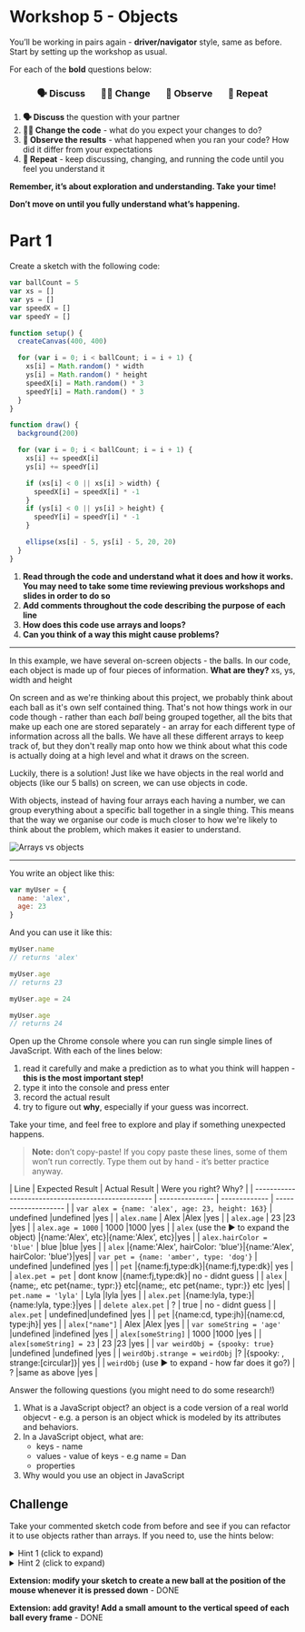 # Workshop 5 - Objects

You’ll be working in pairs again - **driver/navigator** style, same as before.
Start by setting up the workshop as usual.

For each of the **bold** questions below:

<h3 align="center">
  🗣 Discuss &nbsp;&nbsp;&nbsp;&nbsp;&nbsp;
  👩‍💻 Change &nbsp;&nbsp;&nbsp;&nbsp;&nbsp;
  👀 Observe &nbsp;&nbsp;&nbsp;&nbsp;&nbsp;
  🔄 Repeat
</h3>

1. **🗣 Discuss** the question with your partner
1. **👩‍💻 Change the code** - what do you expect your changes to do?
1. **👀 Observe the results** - what happened when you ran your code? How did it
   differ from your expectations
1. **🔄 Repeat** - keep discussing, changing, and running the code until you
   feel you understand it

**Remember, it’s about exploration and understanding. Take your time!**

**Don’t move on until you fully understand what’s happening.**

# Part 1

Create a sketch with the following code:

```js
var ballCount = 5
var xs = []
var ys = []
var speedX = []
var speedY = []

function setup() {
  createCanvas(400, 400)

  for (var i = 0; i < ballCount; i = i + 1) {
    xs[i] = Math.random() * width
    ys[i] = Math.random() * height
    speedX[i] = Math.random() * 3
    speedY[i] = Math.random() * 3
  }
}

function draw() {
  background(200)

  for (var i = 0; i < ballCount; i = i + 1) {
    xs[i] += speedX[i]
    ys[i] += speedY[i]

    if (xs[i] < 0 || xs[i] > width) {
      speedX[i] = speedX[i] * -1
    }
    if (ys[i] < 0 || ys[i] > height) {
      speedY[i] = speedY[i] * -1
    }

    ellipse(xs[i] - 5, ys[i] - 5, 20, 20)
  }
}
```

1. **Read through the code and understand what it does and how it works. You may
   need to take some time reviewing previous workshops and slides in order to do
   so**
1. **Add comments throughout the code describing the purpose of each line**
1. **How does this code use arrays and loops?**
1. **Can you think of a way this might cause problems?**

---

In this example, we have several on-screen objects - the balls. In our code,
each object is made up of four pieces of information. **What are they?**
xs, ys, width and height

On screen and as we're thinking about this project, we probably think about each
ball as it's own self contained thing. That's not how things work in our code
though - rather than each _ball_ being grouped together, all the bits that make
up each one are stored separately - an array for each different type of
information across all the balls. We have all these different arrays to keep
track of, but they don't really map onto how we think about what this code is
actually doing at a high level and what it draws on the screen.

Luckily, there is a solution! Just like we have objects in the real world and
objects (like our 5 balls) on screen, we can use objects in code.

With objects, instead of having four arrays each having a number, we can group
everything about a specific ball together in a single thing. This means that the
way we organise our code is much closer to how we're likely to think about the
problem, which makes it easier to understand.

![Arrays vs objects](./img/arrays-vs-objects.jpg)

---

You write an object like this:

```js
var myUser = {
  name: 'alex',
  age: 23
}
```

And you can use it like this:

```js
myUser.name
// returns 'alex'

myUser.age
// returns 23

myUser.age = 24

myUser.age
// returns 24
```

Open up the Chrome console where you can run single simple lines of JavaScript.
With each of the lines below:

1. read it carefully and make a prediction as to what you think will happen -
   **this is the most important step!**
2. type it into the console and press enter
3. record the actual result
4. try to figure out **why**, especially if your guess was incorrect.

Take your time, and feel free to explore and play if something unexpected
happens.

> **Note:** don’t copy-paste! If you copy paste these lines, some of them won’t
> run correctly. Type them out by hand - it’s better practice anyway.

| Line                                               | Expected Result | Actual Result | Were you right? Why? |
    | -------------------------------------------------- | --------------- | ------------- | -------------------- |
| `var alex = {name: 'alex', age: 23, height: 163}`  |     undefined   |undefined      |yes                   |
| `alex.name`                                        |      Alex       |Alex           |yes                   |
| `alex.age`                                         |        23       |23             |yes                   |
| `alex.age = 1000`                                  |         1000    |1000           |yes                   |
| `alex` (use the ▶ to expand the object)           |{name:'Alex', etc}|{name:'Alex', etc}|yes               |
| `alex.hairColor = 'blue'`                          |        blue     |blue           |yes                   |
| `alex`                                             |{name:'Alex', hairColor: 'blue'}|{name:'Alex', hairColor: 'blue'}|yes|
| `var pet = {name: 'amber', type: 'dog'}`           |   undefined     |undefined      |yes                   |
| `pet`                                              |{name:fj,type:dk}|{name:fj,type:dk}|   yes                |
| `alex.pet = pet`                                   |       dont know |{name:fj,type:dk}|  no - didnt guess  |
| `alex`                                             |{name;, etc pet{name:, typr:}} etc|{name;, etc pet{name:, typr:}} etc |yes|
| `pet.name = 'lyla'`                                |       Lyla      |lyla           |yes                   |
| `alex.pet`                                         |{name:lyla, type:}|{name:lyla, type:}|yes                   |
| `delete alex.pet`                                  |         ?       |        true   |   no - didnt guess   |
| `alex.pet`                                         |        undefined|undefined      |yes                   |
| `pet`                                              |{name:cd, type:jh}|{name:cd, type:jh}| yes              |
| `alex["name"]`                                     |          Alex   |Alex           |yes                      |
| `var someString = 'age'`                           |undefined        |indefined      |yes                   |
| `alex[someString]`                                 |       1000      |1000           |yes                   |
| `alex[someString] = 23`                            |         23      |23             |yes                  |
| `var weirdObj = {spooky: true}`                    |undefined        |undefined      |yes                   |
| `weirdObj.strange = weirdObj`                      |?                |{spooky: , strange:[circular]}|     yes            |
| `weirdObj` (use ▶ to expand - how far does it go?) |            ?   |same as above  |yes                      |

Answer the following questions (you might need to do some research!)

1. What is a JavaScript object? an object is a code version of a real world objecvt - e.g. a person is an object whick is modeled by its attributes and behaviors.
1. In a JavaScript object, what are:
   - keys - name 
   - values - value of keys - e.g name = Dan
   - properties
1. Why would you use an object in JavaScript

## Challenge

Take your commented sketch code from before and see if you can refactor it to
use objects rather than arrays. If you need to, use the hints below:

<details><summary>Hint 1 (click to expand)</summary><p>

You can add objects to an array.

```js
for (var i = 0; i < ballCount; i = i + 1) {
  var myBall = {
    // write ball properties here
  }
  balls[i] = myBall
}
```

</p></details>

<details><summary>Hint 2 (click to expand)</summary><p>

Try using this function:

```js
function createBall() {
  return {
    x: Math.random() * width,
    y: Math.random() * height,
    speedX: Math.random() * 3,
    speedY: Math.random() * 3
  }
}
```

</p></details>

**Extension: modify your sketch to create a new ball at the position of the
mouse whenever it is pressed down** - DONE 

**Extension: add gravity! Add a small amount to the vertical speed of each ball
every frame** - DONE

